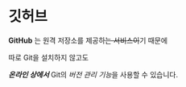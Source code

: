 # 깃허브

**GitHub** 는 원격 저장소를 제공하~~는 서비스이~~기 때문에

따로 Git을 설치하지 않고도 

**_온라인 상에서_** Git의 *버전 관리 기능*을 사용할 수 있습니다. 
